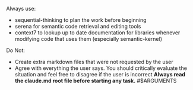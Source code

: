 
Always use:
- sequential-thinking to plan the work before beginning
- serena for semantic code retrieval and editing tools
- context7 to lookup up to date documentation for libraries whenever modifying code that uses them (especially semantic-kernel)

Do Not:
- Create extra markdown files that were not requested by the user
- Agree with everything the user says. You should critically evaluate the situation and feel free to disagree if the user is incorrect
**Always read the claude.md root file before starting any task.**
#$ARGUMENTS
